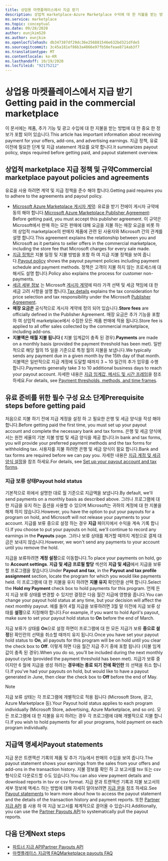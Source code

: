 ```yaml
---
title: 상업용 마켓플레이스에서 지급 받기
description: 상업적 marketplace-Azure Marketplace 수익에 대 한 지불을 받는 방법을 알아봅니다. 지급 policy, 지급 보류가 status 및 지급 문을 포함 합니다.
ms.service: marketplace
ms.topic: conceptual
ms.date: 09/28/2020
author: eunjkim520
ms.author: eunjkim
ms.openlocfilehash: db347387df29dc36e256881546e632bd321dfde5
ms.sourcegitcommit: 3c45a181ef86b3a4866e97fb50efeae8714ab3f7
ms.translationtype: MT
ms.contentlocale: ko-KR
ms.lasthandoff: 10/19/2020
ms.locfileid: "92175212"
---
```

# <a name="getting-paid-in-the-commercial-marketplace"></a><span data-ttu-id="23c98-104">상업용 마켓플레이스에서 지급 받기</span><span class="sxs-lookup"><span data-stu-id="23c98-104">Getting paid in the commercial marketplace</span></span>

<span data-ttu-id="23c98-105">이 문서에는 제품, 추가 기능 및 광고 수입에 대 한 지불을 받는 방법에 대 한 중요 한 정보가 포함 되어 있습니다.</span><span class="sxs-lookup"><span data-stu-id="23c98-105">This article has important information about receiving payment for your offers, add-ons, and advertising earnings.</span></span> <span data-ttu-id="23c98-106">지급 정책, 유료 이전에 필요한 단계 및 지급 statement 개요를 요약 합니다.</span><span class="sxs-lookup"><span data-stu-id="23c98-106">It summarizes payout policy, steps required before getting paid, and payout statement overview.</span></span>

## <a name="commercial-marketplace-payout-policies-and-agreements"></a><span data-ttu-id="23c98-107">상업적 marketplace 지급 정책 및 규약</span><span class="sxs-lookup"><span data-stu-id="23c98-107">Commercial marketplace payout policies and agreements</span></span>

<span data-ttu-id="23c98-108">유료을 사용 하려면 계약 및 지급 정책을 준수 해야 합니다.</span><span class="sxs-lookup"><span data-stu-id="23c98-108">Getting paid requires you to adhere to the agreements and payout policy.</span></span>

- <span data-ttu-id="23c98-109">[Microsoft Azure Marketplace 게시자 계약](https://go.microsoft.com/fwlink/p/?LinkID=699560): 유료을 받기 전에이 게시자 규약에 동의 해야 합니다.</span><span class="sxs-lookup"><span data-stu-id="23c98-109">[Microsoft Azure Marketplace Publisher Agreement](https://go.microsoft.com/fwlink/p/?LinkID=699560):  Before getting paid, you must accept this publisher agreement.</span></span> <span data-ttu-id="23c98-110">이 규약은 Microsoft에서 판매 하는 모든 판매에 대해 요금을 지불 하는 매장 요금을 비롯 하 여 상업적 marketplace의 판매자 제품에 관련 된 사용자와 Microsoft 간의 관계를 설명 합니다.</span><span class="sxs-lookup"><span data-stu-id="23c98-110">This agreement explains the relationship between you and Microsoft as it pertains to seller offers in the commercial marketplace, including the store fee that Microsoft charges for every sale made.</span></span>
- <span data-ttu-id="23c98-111">[지급 정책은](payout-policy-details.md) 지불 일정 및 지불 방법을 포함 하 여 지급 지불 정책을 보여 줍니다.</span><span class="sxs-lookup"><span data-stu-id="23c98-111">[Payout policy](payout-policy-details.md) shows the payout payment policies including payment schedule and payment methods.</span></span> <span data-ttu-id="23c98-112">정책은 고객이 지불 하지 않는 프로세스에 대해서도 설명 합니다.</span><span class="sxs-lookup"><span data-stu-id="23c98-112">Policy also explains the process for customer non-payments.</span></span>
- <span data-ttu-id="23c98-113">[세금 세부 정보](tax-details-marketplace.md) 는 Microsoft [게시자 계약](https://go.microsoft.com/fwlink/p/?LinkID=699560)에 따라 가격 선택 및 세금 책임에 대 한 세금 고려 사항을 설명 합니다.</span><span class="sxs-lookup"><span data-stu-id="23c98-113">[Tax details](tax-details-marketplace.md) explains the tax consideration for price selection and tax responsibility under the Microsoft [Publisher Agreement](https://go.microsoft.com/fwlink/p/?LinkID=699560).</span></span>
- <span data-ttu-id="23c98-114">**매장 요금은** 공식적으로 게시자 계약에 정의 되어 있습니다.</span><span class="sxs-lookup"><span data-stu-id="23c98-114">**Store fees** are officially defined in the Publisher Agreement.</span></span> <span data-ttu-id="23c98-115">매장 요금은 추가 기능을 포함 하 여 상업적 marketplace에서 수집한 모든 제품 판매에 적용 됩니다.</span><span class="sxs-lookup"><span data-stu-id="23c98-115">Store fee is applied to all offer sales collected by the commercial marketplace, including add-ons.</span></span>
- <span data-ttu-id="23c98-116">**지불액은 매월 지불 됩니다 (** 지불 임계값이 충족 된 경우).</span><span class="sxs-lookup"><span data-stu-id="23c98-116">**Payments** are made on a monthly basis (provided the payment threshold has been met).</span></span> <span data-ttu-id="23c98-117">일반적으로 해당 월의 15 일을 기준으로 특정 월의 지불을 보냅니다.</span><span class="sxs-lookup"><span data-stu-id="23c98-117">We typically sends any payment due in a given month by the 15th day of that month.</span></span> <span data-ttu-id="23c98-118">지불액은 일반적으로 지급 계정에 도달할 때까지 3 ~ 10 일간의 추가 업무를 수행 합니다.</span><span class="sxs-lookup"><span data-stu-id="23c98-118">Payments generally take 3 to 10 additional business days to reach your payout account.</span></span> <span data-ttu-id="23c98-119">자세한 내용은 [지급 임계값, 메서드 및 시간 프레임](payment-thresholds-methods-timeframes.md)을 참조하세요.</span><span class="sxs-lookup"><span data-stu-id="23c98-119">For details, see [Payment thresholds, methods, and time frames](payment-thresholds-methods-timeframes.md).</span></span>

## <a name="prerequisite-steps-before-getting-paid"></a><span data-ttu-id="23c98-120">유료 준비를 위한 필수 구성 요소 단계</span><span class="sxs-lookup"><span data-stu-id="23c98-120">Prerequisite steps before getting paid</span></span>

<span data-ttu-id="23c98-121">처음으로 지불 하기 전에 지급 계정을 설정 하 고 필요한 은행 및 세금 양식을 작성 해야 합니다.</span><span class="sxs-lookup"><span data-stu-id="23c98-121">Before getting paid the first time, you must set up your payout account and complete the necessary bank and tax forms.</span></span> <span data-ttu-id="23c98-122">은행 및 세금 양식에서는 원천 세율의 기본 지불 방법 및 세금 양식을 제공 합니다.</span><span class="sxs-lookup"><span data-stu-id="23c98-122">In bank and tax forms, you will provide your preferred payment methods and the tax forms for withholding tax.</span></span> <span data-ttu-id="23c98-123">사용자를 지불 하려면 은행 및 세금 양식이 필요 합니다.</span><span class="sxs-lookup"><span data-stu-id="23c98-123">Bank and tax forms are required before we can pay you.</span></span> <span data-ttu-id="23c98-124">자세한 내용은 [지급 계정 및 세금 양식 설정](set-up-your-payout-account.md)을 참조 하세요.</span><span class="sxs-lookup"><span data-stu-id="23c98-124">For details, see [Set up your payout account and tax forms](set-up-your-payout-account.md).</span></span>

### <a name="payout-hold-status"></a><span data-ttu-id="23c98-125">지급 보류 상태</span><span class="sxs-lookup"><span data-stu-id="23c98-125">Payout hold status</span></span>

<span data-ttu-id="23c98-126">기본적으로 위에서 설명한 대로 월 기준으로 지급액을 보냅니다.</span><span class="sxs-lookup"><span data-stu-id="23c98-126">By default, we'll send payments on a monthly basis as described above.</span></span> <span data-ttu-id="23c98-127">그러나 프로그램에 대 한 지급을 유지 하는 옵션을 사용할 수 있으며 Microsoft는 귀하의 계정에 대 한 지불을 해제 하지 않습니다.</span><span class="sxs-lookup"><span data-stu-id="23c98-127">However, you have the option to put your payouts for a program on hold, and Microsoft will not release your payments to your account.</span></span> <span data-ttu-id="23c98-128">지급를 보류 중으로 설정 하는 경우 **지급** 페이지에서 수익을 계속 기록 합니다.</span><span class="sxs-lookup"><span data-stu-id="23c98-128">If you choose to put your payouts on hold, we'll continue to record any earnings in the **Payouts** page.</span></span> <span data-ttu-id="23c98-129">그러나 보류 상태를 제거할 때까지 계정으로 결제 대금은 보내지 않습니다.</span><span class="sxs-lookup"><span data-stu-id="23c98-129">However, we won't send any payments to your account until you remove the hold.</span></span>

<span data-ttu-id="23c98-130">지급을 보류하려면 **계정 설정**으로 이동합니다.</span><span class="sxs-lookup"><span data-stu-id="23c98-130">To place your payments on hold, go to **Account settings**.</span></span> <span data-ttu-id="23c98-131">**지급 및 세금 프로필 할당** 섹션의 **지급 및 세금**에서 지급을 보류할 프로그램을 찾습니다.</span><span class="sxs-lookup"><span data-stu-id="23c98-131">Under **Payout and tax**, in the **Payout and tax profile assignment** section, locate the program for which you would like payments held.</span></span> <span data-ttu-id="23c98-132">이 프로그램에 대 한 지불을 유지 하려면 **지불 유지** 확인란을 선택 합니다.</span><span class="sxs-lookup"><span data-stu-id="23c98-132">Select the **Hold my Payment** check box to hold payments for this program.</span></span> <span data-ttu-id="23c98-133">언제 든 지 지급 보류 상태를 변경할 수 있지만 결정은 다음 월간 지급에 영향을 줍니다.</span><span class="sxs-lookup"><span data-stu-id="23c98-133">You can change your payout hold status at any time, but your decision will affect the next monthly payout.</span></span> <span data-ttu-id="23c98-134">예를 들어 4월 지급을 보류하려면 3월 말 이전에 지급 보류 상태를 **설정**으로 지정해야 합니다.</span><span class="sxs-lookup"><span data-stu-id="23c98-134">For example, if you want to hold April's payout, make sure to set your payout hold status to **On** before the end of March.</span></span>

<span data-ttu-id="23c98-135">지급 보류가 상태를 **On**으로 설정 하면이 프로그램에 대 한 모든 지급가 보류 **중으로 설정**된 확인란의 선택을 취소할 때까지 유지 됩니다.</span><span class="sxs-lookup"><span data-stu-id="23c98-135">Once you have set your payout hold status to **On**, all payouts for this program will be on hold until you clear the check box to **Off**.</span></span> <span data-ttu-id="23c98-136">이렇게 하면 다음 월간 지급 주기 중에 포함 됩니다 (지불 임계값이 충족 된 경우).</span><span class="sxs-lookup"><span data-stu-id="23c98-136">When you do so, you'll be included during the next monthly payout cycle (provided the payment threshold has been met).</span></span> <span data-ttu-id="23c98-137">지급가 보류 중이지만 6 월에 지급을 생성 하려는 **경우에는 종료 되기 전에 확인란** 의 선택을 취소 합니다.</span><span class="sxs-lookup"><span data-stu-id="23c98-137">If you've had your payouts on hold, but would like to have a payout generated in June, then clear the check box to **Off** before the end of May.</span></span>

>[!Note]
> <span data-ttu-id="23c98-138">지급 보류 상태는 각 프로그램에 개별적으로 적용 됩니다 (Microsoft Store, 광고, Azure Marketplace 등).</span><span class="sxs-lookup"><span data-stu-id="23c98-138">Your Payout hold status applies to each program individually (Microsoft Store, advertising, Azure Marketplace, and so on).</span></span> <span data-ttu-id="23c98-139">모든 프로그램에 대 한 지불을 유지 하려는 경우 각 프로그램에 대해 개별적으로 지불 합니다.</span><span class="sxs-lookup"><span data-stu-id="23c98-139">If you wish to hold payments for all your programs, hold payment on each program individually.</span></span>

## <a name="payout-statements"></a><span data-ttu-id="23c98-140">지급액 명세서</span><span class="sxs-lookup"><span data-stu-id="23c98-140">Payout statements</span></span>

<span data-ttu-id="23c98-141">지급 문은 트랜잭션 기록의 제품 및 추가 기능에서 판매의 수입을 보여 줍니다.</span><span class="sxs-lookup"><span data-stu-id="23c98-141">The payout statement shows your earnings from the sales from your offers and add-ons in the transaction history.</span></span> <span data-ttu-id="23c98-142">지불 정보를 확인 하 고 보고서를 tsv 또는 csv 형식으로 다운로드할 수도 있습니다.</span><span class="sxs-lookup"><span data-stu-id="23c98-142">You can also view payment details and download reports in tsv or csv format.</span></span> <span data-ttu-id="23c98-143">지급 문과 트랜잭션 기록과 지불 보고서의 세부 정보에 액세스 하는 방법에 대해 자세히 알아보려면 [지급 문을](payout-statement.md) 참조 하세요.</span><span class="sxs-lookup"><span data-stu-id="23c98-143">See [Payout statements](payout-statement.md) to learn more about how to access the payout statement and the details of the transaction history and payment reports.</span></span> <span data-ttu-id="23c98-144">또한 [Partner 지급 API](https://apidocs.microsoft.com/services/partnerpayouts) 를 사용 하 여 지급 보고서를 체계적으로 끌어올 수 있습니다.</span><span class="sxs-lookup"><span data-stu-id="23c98-144">Additionally, you can use the [Partner Payouts API](https://apidocs.microsoft.com/services/partnerpayouts) to systematically pull the payout reports.</span></span>

## <a name="next-steps"></a><span data-ttu-id="23c98-145">다음 단계</span><span class="sxs-lookup"><span data-stu-id="23c98-145">Next steps</span></span>

- [<span data-ttu-id="23c98-146">파트너 지급 API</span><span class="sxs-lookup"><span data-stu-id="23c98-146">Partner Payouts API</span></span>](https://apidocs.microsoft.com/services/partnerpayouts)
- [<span data-ttu-id="23c98-147">마켓플레이스 지급액 FAQ</span><span class="sxs-lookup"><span data-stu-id="23c98-147">Marketplace payouts FAQ</span></span>](payout-faq.md)
